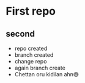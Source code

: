 # First repo
## second

- repo created
- branch created
- change repo
- again branch create 
- Chettan oru kidilan ahn😅


